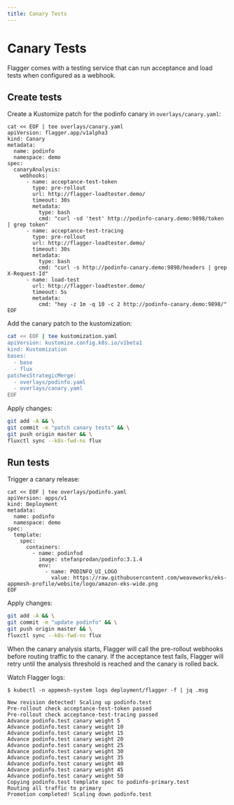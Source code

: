 ```yaml
---
title: Canary Tests
---
```


# Canary Tests

Flagger comes with a testing service that can run acceptance and load tests when configured as a webhook.

## Create tests

Create a Kustomize patch for the podinfo canary in `overlays/canary.yaml`:

```sh{10,17}
cat << EOF | tee overlays/canary.yaml
apiVersion: flagger.app/v1alpha3
kind: Canary
metadata:
  name: podinfo
  namespace: demo
spec:
  canaryAnalysis:
    webhooks:
      - name: acceptance-test-token
        type: pre-rollout
        url: http://flagger-loadtester.demo/
        timeout: 30s
        metadata:
          type: bash
          cmd: "curl -sd 'test' http://podinfo-canary.demo:9898/token | grep token"
      - name: acceptance-test-tracing
        type: pre-rollout
        url: http://flagger-loadtester.demo/
        timeout: 30s
        metadata:
          type: bash
          cmd: "curl -s http://podinfo-canary.demo:9898/headers | grep X-Request-Id"
      - name: load-test
        url: http://flagger-loadtester.demo/
        timeout: 5s
        metadata:
          cmd: "hey -z 1m -q 10 -c 2 http://podinfo-canary.demo:9898/"
EOF
```

Add the canary patch to the kustomization:

```sh
cat << EOF | tee kustomization.yaml
apiVersion: kustomize.config.k8s.io/v1beta1
kind: Kustomization
bases:
  - base
  - flux
patchesStrategicMerge:
  - overlays/podinfo.yaml
  - overlays/canary.yaml
EOF
```

Apply changes:

```sh
git add -A && \
git commit -m "patch canary tests" && \
git push origin master && \
fluxctl sync --k8s-fwd-ns flux
```

## Run tests

Trigger a canary release:

```yaml{12}
cat << EOF | tee overlays/podinfo.yaml
apiVersion: apps/v1
kind: Deployment
metadata:
  name: podinfo
  namespace: demo
spec:
  template:
    spec:
      containers:
        - name: podinfod
          image: stefanprodan/podinfo:3.1.4
          env:
            - name: PODINFO_UI_LOGO
              value: https://raw.githubusercontent.com/weaveworks/eks-appmesh-profile/website/logo/amazon-eks-wide.png
EOF
```

Apply changes:

```sh
git add -A && \
git commit -m "update podinfo" && \
git push origin master && \
fluxctl sync --k8s-fwd-ns flux
```

When the canary analysis starts, Flagger will call the pre-rollout webhooks before routing traffic to the canary.
If the acceptance test fails, Flagger will retry until the analysis threshold is reached and the canary is rolled back.

Watch Flagger logs:

```{4,5}
$ kubectl -n appmesh-system logs deployment/flagger -f | jq .msg

New revision detected! Scaling up podinfo.test
Pre-rollout check acceptance-test-token passed
Pre-rollout check acceptance-test-tracing passed
Advance podinfo.test canary weight 5
Advance podinfo.test canary weight 10
Advance podinfo.test canary weight 15
Advance podinfo.test canary weight 20
Advance podinfo.test canary weight 25
Advance podinfo.test canary weight 30
Advance podinfo.test canary weight 35
Advance podinfo.test canary weight 40
Advance podinfo.test canary weight 45
Advance podinfo.test canary weight 50
Copying podinfo.test template spec to podinfo-primary.test
Routing all traffic to primary
Promotion completed! Scaling down podinfo.test
```